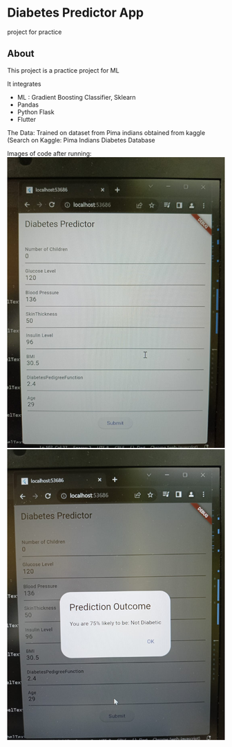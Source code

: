 # Diabetes Predictor App

project for practice

## About

This project is a practice project for ML

It integrates

- ML : Gradient Boosting Classifier, Sklearn
- Pandas
- Python Flask
- Flutter

The Data: Trained on dataset from Pima indians obtained from kaggle (Search on Kaggle: Pima Indians Diabetes Database

Images of code after running: 
![Inputing Values](https://github.com/Iam-whizzy/diabetes_predictor/blob/main/3.jpeg)
![Result Displayed](https://github.com/Iam-whizzy/diabetes_predictor/blob/main/2.jpeg)




